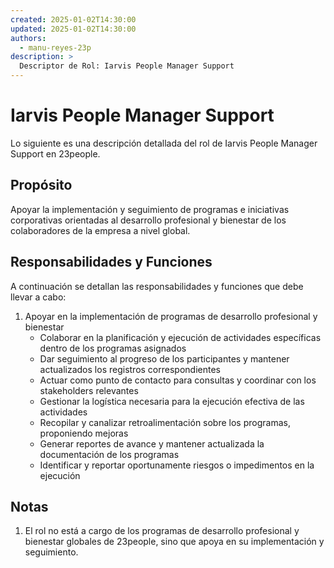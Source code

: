 ```yaml
---
created: 2025-01-02T14:30:00
updated: 2025-01-02T14:30:00
authors:
  - manu-reyes-23p
description: >
  Descriptor de Rol: Iarvis People Manager Support
---
```


# Iarvis People Manager Support

Lo siguiente es una descripción detallada del rol de Iarvis People Manager Support en 23people.

## Propósito

Apoyar la implementación y seguimiento de programas e iniciativas corporativas orientadas al desarrollo profesional y bienestar de los colaboradores de la empresa a nivel global.

## Responsabilidades y Funciones

A continuación se detallan las responsabilidades y funciones que debe llevar a cabo:

1. Apoyar en la implementación de programas de desarrollo profesional y bienestar
    - Colaborar en la planificación y ejecución de actividades específicas dentro de los programas asignados
    - Dar seguimiento al progreso de los participantes y mantener actualizados los registros correspondientes
    - Actuar como punto de contacto para consultas y coordinar con los stakeholders relevantes
    - Gestionar la logística necesaria para la ejecución efectiva de las actividades
    - Recopilar y canalizar retroalimentación sobre los programas, proponiendo mejoras
    - Generar reportes de avance y mantener actualizada la documentación de los programas
    - Identificar y reportar oportunamente riesgos o impedimentos en la ejecución

## Notas

1. El rol no está a cargo de los programas de desarrollo profesional y bienestar globales de 23people, sino que apoya en su implementación y seguimiento.
